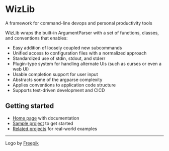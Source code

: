 
# WizLib

A framework for command-line devops and personal productivity tools

WizLib wraps the built-in ArgumentParser with a set of functions, classes, and conventions that enables:

- Easy addition of loosely coupled new subcommands
- Unified access to configuration files with a normalized approach
- Standardized use of stdin, stdout, and stderr
- Plugin-type system for handling alternate UIs (such as curses or even a web UI)
- Usable completion support for user input
- Abstracts some of the argparse complexity
- Applies conventions to application code structure
- Supports test-driven development and CICD

## Getting started

- [Home page](https://wizlib.ca) with documentation
- [Sample project](https://gitlab.com/wizlib/sample) to get started
- [Related projects](https://gitlab.com/wizlib) for real-world examples

---

Logo by [Freepik](https://www.freepik.com/?_gl=1*1y9rvc9*test_ga*Mjc1MTIzODYxLjE2ODA3OTczNTg.*test_ga_523JXC6VL7*MTY4MDc5NzM1OC4xLjEuMTY4MDc5NzQxNS4zLjAuMA..*fp_ga*Mjc1MTIzODYxLjE2ODA3OTczNTg.*fp_ga_1ZY8468CQB*MTY4MDc5NzM1OC4xLjEuMTY4MDc5NzQxNS4zLjAuMA..)

